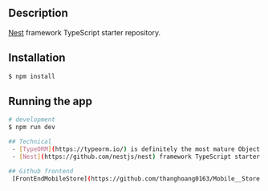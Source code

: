 ## Description

[Nest](https://github.com/nestjs/nest) framework TypeScript starter repository.

## Installation

```bash
$ npm install
```

## Running the app

```bash
# development
$ npm run dev

## Technical
 - [TypeORM](https://typeorm.io/) is definitely the most mature Object Relational Mapper (ORM) available in the node.js world.
 - [Nest](https://github.com/nestjs/nest) framework TypeScript starter repository.

## Github frontend
 [FrontEndMobileStore](https://github.com/thanghoang0163/Mobile__Store.git)